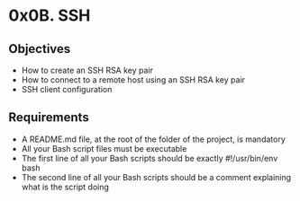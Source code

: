 # 0x0B. SSH

## Objectives
+ How to create an SSH RSA key pair
+ How to connect to a remote host using an SSH RSA key pair
+ SSH client configuration

## Requirements
+ A README.md file, at the root of the folder of the project, is mandatory
+ All your Bash script files must be executable
+ The first line of all your Bash scripts should be exactly #!/usr/bin/env bash
+ The second line of all your Bash scripts should be a comment explaining what is the script doing
